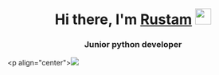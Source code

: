 <h1 align="center">Hi there, I'm <a href="http://rgazizulin174.ga/" target="_blank">Rustam</a> 
<img src="https://github.com/blackcater/blackcater/raw/main/images/Hi.gif" height="32"/></h1>
<h3 align="center">Junior python developer</h3>
<р align="center"><img src="https://camo.githubusercontent.com/05b32d51e4a2b9f8b2319c8adfd3cab65379b5d98e2b32ce7f9ff0b19556fa48/68747470733a2f2f692e696d6775722e636f6d2f324a5a6b6d74482e676966"



<!--
**Rustam-Gazizulin/Rustam-Gazizulin** is a ✨ _special_ ✨ repository because its `README.md` (this file) appears on your GitHub profile.

Here are some ideas to get you started:

- 🔭 I’m currently working on ...
- 🌱 I’m currently learning ...
- 👯 I’m looking to collaborate on ...
- 🤔 I’m looking for help with ...
- 💬 Ask me about ...
- 📫 How to reach me: ...
- 😄 Pronouns: ...
- ⚡ Fun fact: ...
-->
